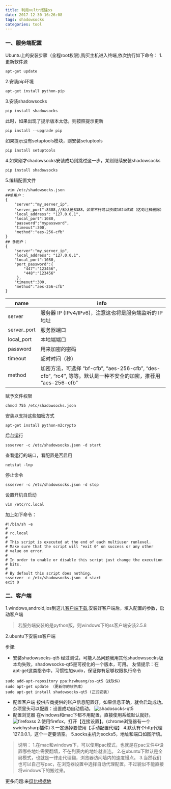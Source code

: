 ```yaml
---
title: 利用vultr搭建ss
date: 2017-12-30 16:26:08
tags: shadowsocks
categories: tool
---
```

### 一、服务端配置
Ubuntu上的安装步骤（全程root权限),购买主机进入终端,依次执行如下命令：
1.更新软件源
```
apt-get update
```
2.安装pip环境
```
apt-get install python-pip
```
3.安装shadowsocks
```
pip install shadowsocks
```
此时，如果出现了提示版本太低，则按照提示更新
```
pip install --upgrade pip
```
如果提示没有setuptools模块，则安装setuptools
```
pip install setuptools
```
4.如果刚才shadowsocks安装成功则跳过这一步，某则继续安装shadowsocks
```
pip install shadowsocks
```
5.编辑配置文件
```
 vim /etc/shadowsocks.json
##单用户：
{
    "server":"my_server_ip",
    "server_port":8388,//默认是8388，如果不行可以换成1024试试（这句注释删除）
    "local_address": "127.0.0.1",
    "local_port":1080,
    "password":"mypassword",
    "timeout":300,
    "method":"aes-256-cfb"
}
## 多用户：
{
    "server":"my_server_ip",
    "local_address": "127.0.0.1",
    "local_port":1080,
    "port_password":{
        "447":"123456",
        "448":"123456"
     },
    "timeout":300,
    "method":"aes-256-cfb"
}
```


name|info
--|--
server|	服务器 IP (IPv4/IPv6)，注意这也将是服务端监听的 IP 地址
server_port	|服务器端口
local_port|	本地端端口
password|用来加密的密码
timeout	|超时时间（秒）
method	|加密方法，可选择 “bf-cfb”, “aes-256-cfb”, “des-cfb”, “rc4″, 等等。默认是一种不安全的加密，推荐用 “aes-256-cfb”
赋予文件权限
```
chmod 755 /etc/shadowsocks.json
```
安装以支持这些加密方式
```
apt-get install python-m2crypto
```
后台运行
```
ssserver -c /etc/shadowsocks.json -d start
```
查看运行的端口，看配置是否启用
```
netstat -lnp
```
停止命令
```
ssserver -c /etc/shadowsocks.json -d stop
```
设置开机自启动
```
vim /etc/rc.local
```
 加上如下命令：
```
#!/bin/sh -e
#
# rc.local
#
# This script is executed at the end of each multiuser runlevel.
# Make sure that the script will "exit 0" on success or any other
# value on error.
#
# In order to enable or disable this script just change the execution
# bits.
#
# By default this script does nothing.
ssserver -c /etc/shadowsocks.json -d start
exit 0
```
### 二、客户端
1.windows,android,ios到这儿[客户端下载](https://github.com/shadowsocks),安装好客户端后，填入配置的参数，启动客户端
> 若服务端安装的是python版，则windows下的ss客户端安装2.5.8

2.ubuntu下安装ss客户端

步骤:
- 安装shadowsocks-qt5
经过测试，可能人品问题我用其他shadowssocks版本均失败，shadowsocks-qt5是可视化的一个版本，可用。
友情提示：在apt-get这类指令中，习惯性加sudo，保证你有足够权限执行命令
```
sudo add-apt-repository ppa:hzwhuang/ss-qt5（找软件）
sudo apt-get update （更新你的软件库）
sudo apt-get install shadowsocks-qt5 (正式安装)
```
- 配置客户端
按供应商提供的账户信息配置好，如果信息正确，就会启动成功。杂项里头可以配置：设置成功自动启动。
![shadosocks-qt5](https://raw.githubusercontent.com/Vaniot-s/picture/master/shodwsocks-qt5.jpg)
- 配置浏览器
在windows和mac下都不用配置，直接使用系统默认就好。
![firefoxss](https://raw.githubusercontent.com/Vaniot-s/picture/master/firefoxss.png)
2.使用firefox，打开【连接设置】。(chrome浏览器有一个swichysharp插件)
3.一定选择要使用【手动配置代理】
4.默认有个http代理127.0.0.1，这个一定要清空。 
5.socks主机为socks5，地址和端口如图所填。
>说明：
1.在mac和windows下，可以使用pac模式，也就是在pac文件中设置哪些地址需要翻墙，不在列表内的地址就直连。
2.在ubuntu下默认是全局模式，也就是一律走代理翻，浏览器访问墙内的速度慢点。
3.当然我们也可以自己写pac，在浏览器设置中选择自动代理配置。不过貌似不能直接将windows下的搬过来。

更多问题:来[逗比根据地 ](https://doub.io)